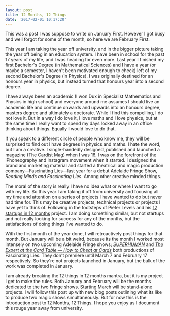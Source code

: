 ```yaml
---
layout: post
title: 12 Months, 12 Things
date: '2017-02-01 10:17:20'
---
```


This was a post I was suppose to write on January First. However I got busy and well forgot for some of the month, so here we are February First. 

This year I am taking the year off university, and in the bigger picture taking the year off being in an education system. I have been in school for the past 17 years of my life, and I was heading for even more. Last year I finished my first Bachelor's Degree (in Mathematical Sciences) and I have a year (or maybe a semester, I haven't been motivated enough to check) left of my second Bachelor's Degree (in Physics). I was originally destined for an honours year in physics, but instead turned that honours year into a second degree. 

I have always been an academic (I won Dux in Specialist Mathematics and Physics in high school) and everyone around me assumes I should live an academic life and continue onwards and upwards into an honours degree, masters degree and ultimately a doctorate. While I find this compelling, I do not love it. But in a way I do love it, I love maths and I love physics, but at the same time I really want to spend my days locked away in an office thinking about things. Equally I would love to do that.

If you speak to a different circle of people who know me, they will be surprised to find out I have degrees in physics and maths. I hate the word, but I am a creative. I single-handedly designed, published and launched a magazine (The Cardist Mag) when I was 16. I was on the forefront of the iPhoneography and Instagram movement when it started. I designed the brand and marketing material and started a theatrical and magic production company—Fascinating Lies—last year for a debut Adelaide Fringe Show, *Reading Minds and Fascinating Lies*. Among other creative minded things.

The moral of the story is really I have no idea what or where I want to go with my life. So this year I am taking it off from university and focusing all my time and attention on a series of projects I have wanted to do but never had time for. This may be creative projects, technical projects or projects I have yet to think of. Following in the footsteps of Pieter Levels and his [12 startups in 12 months](https://levels.io/12-startups-12-months/) project. I am doing something similar, but not startups and not really looking for success for any of the months, but the satisfactions of doing things I've wanted to do.

With the first month of the year done, I will retroactively post things for that month. But January will be a bit weird, because its the month I worked most intensely on two upcoming Adelaide Fringe shows; *[SUPERHUMAN](http://www.FascinatingLies.com/SUPERHUMAN)* and *[The Expert at the Card Table — How to Cheat at Cards](http://www.FascinatingLies.com/Cheat)* both productions of Fascinating Lies. They don't premiere until March 7 and February 17 respectively. So they're not projects launched in January, but the bulk of the work was completed in January. 

I am already breaking the 12 things in 12 months mantra, but it is my project I get to make the rules. Both January and February will be the months dedicated to the two Fringe shows. Starting March will be stand-alone projects. I will follow this post up with new blog posts outlining what its like to produce two magic shows simultaneously. But for now this is the introduction post to 12 Months, 12 Things. I hope you enjoy as I document this rouge year away from university. 